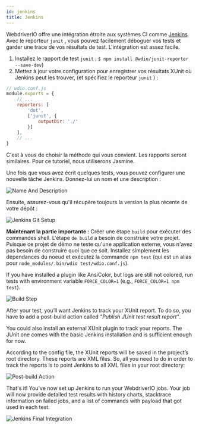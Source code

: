 ```yaml
---
id: jenkins
title: Jenkins
---
```


WebdriverIO offre une intégration étroite aux systèmes CI comme [Jenkins](https://jenkins-ci.org). Avec le reporteur `junit` , vous pouvez facilement déboguer vos tests et garder une trace de vos résultats de test. L'intégration est assez facile.

1. Installez le rapport de test `junit` : `$ npm install @wdio/junit-reporter --save-dev`)
1. Mettez à jour votre configuration pour enregistrer vos résultats XUnit où Jenkins peut les trouver, (et spécifiez le reporteur `junit` ) :

```js
// wdio.conf.js
module.exports = {
    // ...
    reporters: [
        'dot',
        ['junit', {
            outputDir: './'
        }]
    ],
    // ...
}
```

C'est à vous de choisir la méthode qui vous convient. Les rapports seront similaires. Pour ce tutoriel, nous utiliserons Jasmine.

Une fois que vous avez écrit quelques tests, vous pouvez configurer une nouvelle tâche Jenkins. Donnez-lui un nom et une description :

![Name And Description](/img/jenkins/jobname.png "Name And Description")

Ensuite, assurez-vous qu'il récupère toujours la version la plus récente de votre dépôt :

![Jenkins Git Setup](/img/jenkins/gitsetup.png "Jenkins Git Setup")

**Maintenant la partie importante :** Créer une étape `build` pour exécuter des commandes shell. L'étape `de build` a besoin de construire votre projet. Puisque ce projet de démo ne teste qu'une application externe, vous n'avez pas besoin de construire quoi que ce soit. Installez simplement les dépendances du noeud et exécutez la commande `npm test` (qui est un alias pour `node_modules/.bin/wdio test/wdio.conf.js`).

If you have installed a plugin like AnsiColor, but logs are still not colored, run tests with environment variable `FORCE_COLOR=1` (e.g., `FORCE_COLOR=1 npm test`).

![Build Step](/img/jenkins/runjob.png "Build Step")

After your test, you’ll want Jenkins to track your XUnit report. To do so, you have to add a post-build action called _"Publish JUnit test result report"_.

You could also install an external XUnit plugin to track your reports. The JUnit one comes with the basic Jenkins installation and is sufficient enough for now.

According to the config file, the XUnit reports will be saved in the project’s root directory. These reports are XML files. So, all you need to do in order to track the reports is to point Jenkins to all XML files in your root directory:

![Post-build Action](/img/jenkins/postjob.png "Post-build Action")

That's it! You’ve now set up Jenkins to run your WebdriverIO jobs. Your job will now provide detailed test results with history charts, stacktrace information on failed jobs, and a list of commands with payload that got used in each test.

![Jenkins Final Integration](/img/jenkins/final.png "Jenkins Final Integration")
